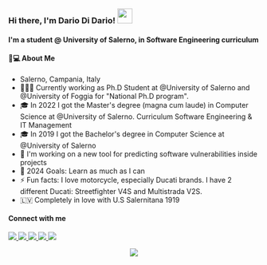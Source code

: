 ### Hi there, I'm Dario Di Dario! <img src="https://raw.githubusercontent.com/MartinHeinz/MartinHeinz/master/wave.gif" width="30px">

#### I'm a student @ University of Salerno, in Software Engineering curriculum

#### 👨💻 About Me
- Salerno, Campania, Italy
- 🧑🏻‍🔬 Currently working as Ph.D Student at @University of Salerno and @University of Foggia for "National Ph.D program".
- 🎓 In 2022 I got the Master's degree (magna cum laude) in Computer Science at @University of Salerno. Curriculum Software Engineering & IT Management
- 🎓 In 2019 I got the Bachelor's degree in Computer Science at @University of Salerno
- 🔭 I'm working on a new tool for predicting software vulnerabilities inside projects
- 🥅 2024 Goals: Learn as much as I can
- ⚡ Fun facts: I love motorcycle, especially Ducati brands. I have 2 different Ducati: Streetfighter V4S and Multistrada V2S.
- 🇱🇻 Completely in love with U.S Salernitana 1919

#### Connect with me 
<a href = "https://www.facebook.com/dario.didario.3/"><img src="https://img.icons8.com/ios-glyphs/30/000000/facebook.png"/>
<a href = "https://www.instagram.com/dario_07_seven/"><img src="https://img.icons8.com/ios-glyphs/30/000000/instagram-new.png"/>
<a href = "https://it.linkedin.com/in/dario-di-dario-1a0887172"><img src="https://img.icons8.com/ios-glyphs/30/000000/linkedin.png"/>
<a href = "mailto:dariodidario97@gmail.com"><img src="https://img.icons8.com/ios-glyphs/30/000000/gmail.png"/>
<a href = "mailto:d.didario@studenti.unisa.it"><img src="https://img.icons8.com/ios-glyphs/30/000000/gmail.png"/>
  
<p align = "center">
  <img src = "https://komarev.com/ghpvc/?username=Dariucc07&color=red">
</p>
<!--
**Dariucc07/dariucc07** is a ✨ _special_ ✨ repository because its `README.md` (this file) appears on your GitHub profile.

Here are some ideas to get you started:

- 🔭 I’m currently working on ...
- 🌱 I’m currently learning ...
- 👯 I’m looking to collaborate on ...
- 🤔 I’m looking for help with ...
- 💬 Ask me about ...
- 📫 How to reach me: ...
- 😄 Pronouns: ...
- ⚡ Fun fact: ...
-->
